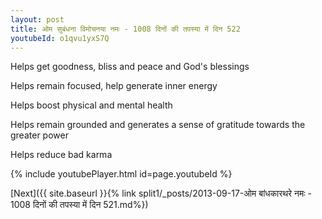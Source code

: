 ```yaml
---
layout: post
title: ओम सुबंधना विमोचनया नमः - 1008 दिनों की तपस्या में दिन 522
youtubeId: o1qvu1yxS7Q
---
```

 
 
Helps get goodness, bliss and peace and God's blessings
 
Helps remain focused, help generate inner energy 
 
Helps boost physical and mental health 
 
Helps remain grounded and generates a sense of gratitude towards the greater power 
 
Helps reduce bad karma
 
 
 
 


{% include youtubePlayer.html id=page.youtubeId %}
 
[Next]({{ site.baseurl }}{% link  split1/_posts/2013-09-17-ओम बांधकारथरे नमः - 1008 दिनों की तपस्या में दिन 521.md%})
 
